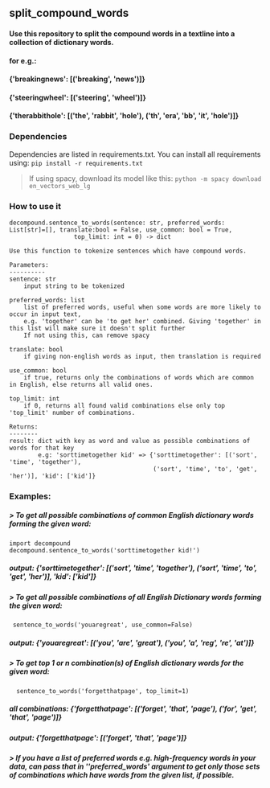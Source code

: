 ## split_compound_words
#### Use this repository to split the compound words in a textline into a collection of dictionary words.
#### for e.g.: 
#### {'breakingnews': [('breaking', 'news')]}
#### {'steeringwheel': [('steering', 'wheel')]}
#### {'therabbithole': [('the', 'rabbit', 'hole'), ('th', 'era', 'bb', 'it', 'hole')]}

### Dependencies
Dependencies are listed in requirements.txt. You can install all requirements using:
``
pip install -r requirements.txt
``
> If using spacy, download its model like this: ``python -m spacy download en_vectors_web_lg``

### How to use it

    decompound.sentence_to_words(sentence: str, preferred_words: List[str]=[], translate:bool = False, use_common: bool = True,
                      top_limit: int = 0) -> dict
  
    Use this function to tokenize sentences which have compound words.

    Parameters:
    ----------
    sentence: str
        input string to be tokenized
    
    preferred_words: list
        list of preferred words, useful when some words are more likely to occur in input text, 
        e.g. 'together' can be 'to get her' combined. Giving 'together' in this list will make sure it doesn't split further
        If not using this, can remove spacy
    
    translate: bool
        if giving non-english words as input, then translation is required
    
    use_common: bool
        if true, returns only the combinations of words which are common in English, else returns all valid ones.
    
    top_limit: int
        if 0, returns all found valid combinations else only top 'top_limit' number of combinations.

    Returns:
    --------
    result: dict with key as word and value as possible combinations of words for that key
            e.g: 'sorttimetogether kid' => {'sorttimetogether': [('sort', 'time', 'together'),
                                            ('sort', 'time', 'to', 'get', 'her')], 'kid': ['kid']}               
 
    
### Examples:
##### > To get all possible combinations of common English dictionary words forming the given word:
####
     
    import decompound
    decompound.sentence_to_words('sorttimetogether kid!')
    
##### output: {'sorttimetogether': [('sort', 'time', 'together'), ('sort', 'time', 'to', 'get', 'her')], 'kid': ['kid']}
##### > To get all possible combinations of all English Dictionary words forming the given word:
#####
     sentence_to_words('youaregreat', use_common=False)
##### output: {'youaregreat': [('you', 'are', 'great'), ('you', 'a', 'reg', 're', 'at')]}
##### > To get top 1 or n combination(s) of English dictionary words for the given word:
#####
      sentence_to_words('forgetthatpage', top_limit=1)
##### all combinations: {'forgetthatpage': [('forget', 'that', 'page'), ('for', 'get', 'that', 'page')]}
##### output: {'forgetthatpage': [('forget', 'that', 'page')]}
##### > If you have a list of preferred words e.g. high-frequency words in your data, can pass that in ''preferred_words' argument to get only those sets of combinations which have words from the given list, if  possible.
      

      
    
